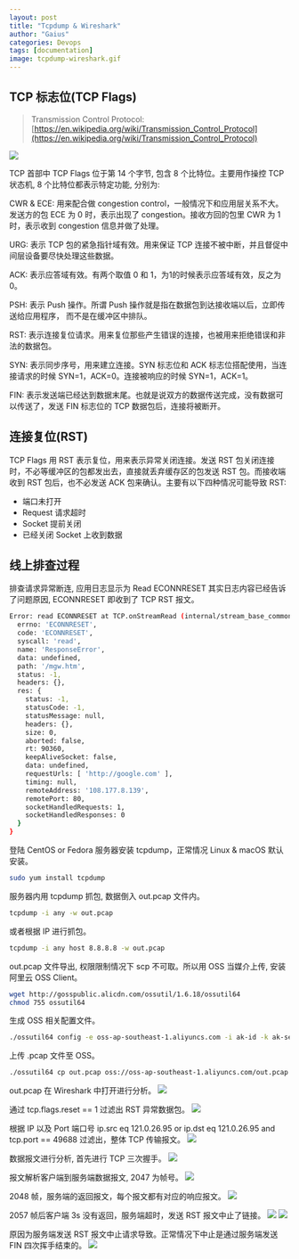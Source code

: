 ```yaml
---
layout: post
title: "Tcpdump & Wireshark"
author: "Gaius"
categories: Devops
tags: [documentation]
image: tcpdump-wireshark.gif
---
```


## TCP 标志位(TCP Flags)
> Transmission Control Protocol: [https://en.wikipedia.org/wiki/Transmission_Control_Protocol](https://en.wikipedia.org/wiki/Transmission_Control_Protocol)

![](https://tva1.sinaimg.cn/large/0081Kckwgy1gkelu9itx8j30vc0dgjtn.jpg)

TCP 首部中 TCP Flags 位于第 14 个字节, 包含 8 个比特位。主要用作操控 TCP 状态机, 8 个比特位都表示特定功能, 分别为:

CWR & ECE: 用来配合做 congestion control，一般情况下和应用层关系不大。发送方的包 ECE 为 0 时，表示出现了 congestion。接收方回的包里 CWR 为 1 时，表示收到 congestion 信息并做了处理。

URG: 表示 TCP 包的紧急指针域有效。用来保证 TCP 连接不被中断，并且督促中间层设备要尽快处理这些数据。

ACK: 表示应答域有效。有两个取值 0 和 1，为1的时候表示应答域有效，反之为0。

PSH: 表示 Push 操作。所谓 Push 操作就是指在数据包到达接收端以后，立即传送给应用程序， 而不是在缓冲区中排队。

RST: 表示连接复位请求。用来复位那些产生错误的连接，也被用来拒绝错误和非法的数据包。

SYN: 表示同步序号，用来建立连接。SYN 标志位和 ACK 标志位搭配使用，当连接请求的时候 SYN=1，ACK=0。连接被响应的时候 SYN=1，ACK=1。

FIN: 表示发送端已经达到数据末尾。也就是说双方的数据传送完成，没有数据可以传送了，发送 FIN 标志位的 TCP 数据包后，连接将被断开。

## 连接复位(RST)

TCP Flags 用 RST 表示复位，用来表示异常关闭连接。发送 RST 包关闭连接时，不必等缓冲区的包都发出去，直接就丢弃缓存区的包发送 RST 包。而接收端收到 RST 包后，也不必发送 ACK 包来确认。主要有以下四种情况可能导致 RST:

- 端口未打开
- Request 请求超时
- Socket 提前关闭
- 已经关闭 Socket 上收到数据

## 线上排查过程

排查请求异常断连, 应用日志显示为 Read ECONNRESET 其实日志内容已经告诉了问题原因, ECONNRESET 即收到了 TCP RST 报文。
```bash
Error: read ECONNRESET at TCP.onStreamRead (internal/stream_base_commons.js:200:27) {
  errno: 'ECONNRESET',
  code: 'ECONNRESET',
  syscall: 'read',
  name: 'ResponseError',
  data: undefined,
  path: '/mgw.htm',
  status: -1,
  headers: {},
  res: {
    status: -1,
    statusCode: -1,
    statusMessage: null,
    headers: {},
    size: 0,
    aborted: false,
    rt: 90360,
    keepAliveSocket: false,
    data: undefined,
    requestUrls: [ 'http://google.com' ],
    timing: null,
    remoteAddress: '108.177.8.139',
    remotePort: 80,
    socketHandledRequests: 1,
    socketHandledResponses: 0
  }
}
```

登陆 CentOS or Fedora 服务器安装 tcpdump，正常情况 Linux & macOS 默认安装。

```bash
sudo yum install tcpdump
```

服务器内用 tcpdump 抓包, 数据倒入 out.pcap 文件内。

```bash
tcpdump -i any -w out.pcap
```

或者根据 IP 进行抓包。
```bash
tcpdump -i any host 8.8.8.8 -w out.pcap
```

out.pcap 文件导出, 权限限制情况下 scp 不可取。所以用 OSS 当媒介上传, 安装阿里云 OSS Client。
```bash
wget http://gosspublic.alicdn.com/ossutil/1.6.18/ossutil64
chmod 755 ossutil64
```

生成 OSS 相关配置文件。
```bash
./ossutil64 config -e oss-ap-southeast-1.aliyuncs.com -i ak-id -k ak-secret  -L CH -c ./myconfig
```

上传 .pcap 文件至 OSS。
```bash
./ossutil64 cp out.pcap oss://oss-ap-southeast-1.aliyuncs.com/out.pcap --config-file ./myconfig
```

out.pcap 在 Wireshark 中打开进行分析。
![](https://tva1.sinaimg.cn/large/0081Kckwly1gkemwv7qf7j31d90u0npf.jpg)

通过 tcp.flags.reset == 1 过滤出 RST 异常数据包。
![](https://tva1.sinaimg.cn/large/0081Kckwly1gkemyjprk4j31dh0u0446.jpg)

根据 IP 以及 Port 端口号 ip.src eq 121.0.26.95 or ip.dst eq 121.0.26.95 and tcp.port == 49688 过滤出，整体 TCP 传输报文。
![](https://tva1.sinaimg.cn/large/0081Kckwly1gken04741vj324g0lodu9.jpg)

数据报文进行分析, 首先进行 TCP 三次握手。
![](https://tva1.sinaimg.cn/large/0081Kckwly1gken1bbkytj324k0lc7j0.jpg)

报文解析客户端到服务端数据报文, 2047 为帧号。
![](https://tva1.sinaimg.cn/large/0081Kckwly1gken7kxu1vj31d90u0npd.jpg)

2048 帧，服务端的返回报文，每个报文都有对应的响应报文。
![](https://tva1.sinaimg.cn/large/0081Kckwly1gken392gbkj31d90u0gso.jpg)

2057 帧后客户端 3s 没有返回，服务端超时，发送 RST 报文中止了链接。
![](https://tva1.sinaimg.cn/large/0081Kckwly1gken40n91qj31d90u0e81.jpg)
![](https://tva1.sinaimg.cn/large/0081Kckwly1gken3y5k8mj31d90u0npd.jpg)

原因为服务端发送 RST 报文中止请求导致。正常情况下中止是通过服务端发送 FIN 四次挥手结束的。
![](https://tva1.sinaimg.cn/large/0081Kckwly1gken6d62wwj31df0u0180.jpg)

